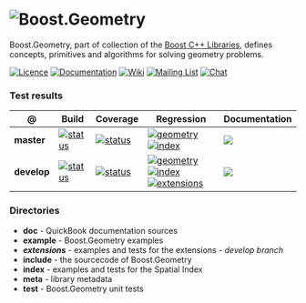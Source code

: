 # ![Boost.Geometry](doc/other/logo/logo_bkg.png)

Boost.Geometry, part of collection of the [Boost C++ Libraries](http://github.com/boostorg), defines concepts, primitives and algorithms for solving geometry problems.

[![Licence](https://img.shields.io/badge/license-boost-4480cc.png)](http://www.boost.org/LICENSE_1_0.txt)
[![Documentation](https://img.shields.io/badge/-documentation-4480cc.png)](http://boost.org/libs/geometry)
[![Wiki](https://img.shields.io/badge/-wiki-4480cc.png)](https://github.com/boostorg/geometry/wiki)
[![Mailing List](https://img.shields.io/badge/-mailing%20list-4eb899.png)](http://lists.boost.org/geometry/)
[![Chat](https://badges.gitter.im/boostorg/geometry.png)](https://gitter.im/boostorg/geometry?utm_source=badge&utm_medium=badge&utm_campaign=pr-badge&utm_content=badge)

### Test results

@           | Build         | Coverage       | Regression | Documentation
------------|---------------|----------------|------------|--------------
**master**  | [![status](https://circleci.com/gh/boostorg/geometry/tree/master.svg?style=shield)](https://circleci.com/gh/boostorg/geometry/tree/master)   | [![status](https://coveralls.io/repos/github/boostorg/geometry/badge.svg?branch=master)](https://coveralls.io/github/boostorg/geometry?branch=master)   | [![geometry](https://img.shields.io/badge/-geometry-4480cc.png)](http://www.boost.org/development/tests/master/developer/geometry.html) [![index](https://img.shields.io/badge/-index-4480cc.png)](http://www.boost.org/development/tests/master/developer/geometry-index.html) | [![](https://github.com/boostorg/geometry/workflows/Documentation/badge.svg?branch=master)](https://github.com/boostorg/geometry/actions)
**develop** | [![status](https://circleci.com/gh/boostorg/geometry/tree/develop.svg?style=shield)](https://circleci.com/gh/boostorg/geometry/tree/develop) | [![status](https://coveralls.io/repos/github/boostorg/geometry/badge.svg?branch=develop)](https://coveralls.io/github/boostorg/geometry?branch=develop) | [![geometry](https://img.shields.io/badge/-geometry-4480cc.png)](http://www.boost.org/development/tests/develop/developer/geometry.html) [![index](https://img.shields.io/badge/-index-4480cc.png)](http://www.boost.org/development/tests/develop/developer/geometry-index.html) [![extensions](https://img.shields.io/badge/-extensions-4480cc.png)](http://www.boost.org/development/tests/develop/developer/geometry-extensions.html) | [![](https://github.com/boostorg/geometry/workflows/Documentation/badge.svg?branch=develop)](https://github.com/boostorg/geometry/actions)

### Directories

* **doc** - QuickBook documentation sources
* **example** - Boost.Geometry examples
* **_extensions_** - examples and tests for the extensions - _develop branch_
* **include** - the sourcecode of Boost.Geometry
* **index** - examples and tests for the Spatial Index
* **meta** - library metadata
* **test** - Boost.Geometry unit tests
